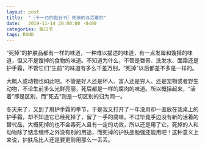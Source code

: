 ```yaml
---
layout: post
title:  "〖十一月的每日书〗死掉的与活着的"
date:   2019-11-14 20:00:00 -0400
categories: 每日书
tags: RAND
---
```


“死掉”的护肤品都有一样的味道，一种难以描述的味道，有一点发霉和馊掉的味道，但又不是馊掉的食物的味道。不知道为什么，不管是唇膏、洗发水、面霜还是护手霜，不管它们“生前”的味道有多么千差万别，“死掉”以后都差不多是一样的。

大概人或动物也如此吧。不管是好人还是坏人、富人还是穷人、还是宠物或者野生动物，不论生前多么光鲜亮丽，死后都是一样的腐肉的味道。所以概括起来，“活着”即是区别，而“死去”则是一切区别的归为同一。

冬天来了，又到了用护手霜的季节，于是我又打开了一年没用却一直放在我桌上的护手霜，却不知道它已经死掉了，留了一手的腐味。不过毕竟手边没有新的活着的替代品，大概死掉的也不会毒死人且有一定的功效，所以还是用了它。死掉的人和动物除了惦念缅怀之外没有别的用途，而死掉的护肤品勉强还能用吧！这种意义上来说，护肤品比人还是要更耐用那么一丢丢。